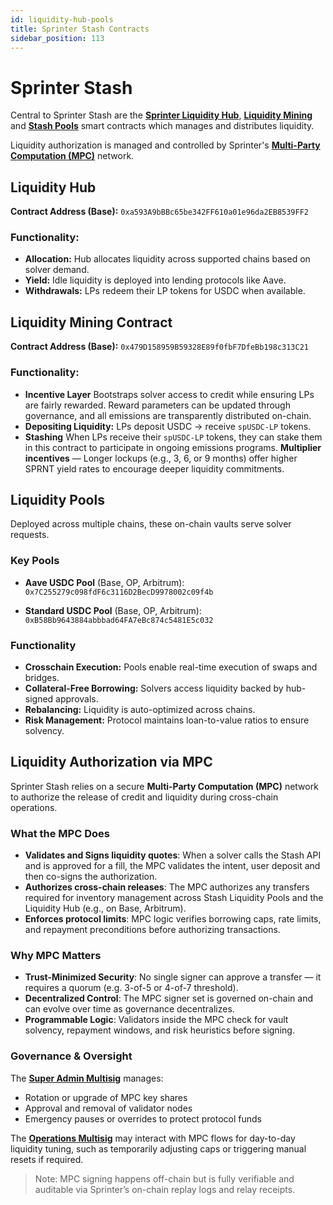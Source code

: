 ```yaml
---
id: liquidity-hub-pools
title: Sprinter Stash Contracts
sidebar_position: 113
---
```


# Sprinter Stash

Central to Sprinter Stash are the [**Sprinter Liquidity Hub**](liquidity-hub-pools#liquidity-hub), [**Liquidity Mining**](liquidity-hub-pools#liquidity-mining-contract) and [**Stash Pools**](liquidity-hub-pools#liquidity-pools) smart contracts which manages and distributes liquidity.

Liquidity authorization is managed and controlled by Sprinter's [**Multi-Party Computation (MPC)**](liquidity-hub-pools#liquidity-authorization-via-mpc) network.

## Liquidity Hub

**Contract Address (Base):**
`0xa593A9bBBc65be342FF610a01e96da2EB8539FF2`

### Functionality:

- **Allocation:** Hub allocates liquidity across supported chains based on solver demand.
- **Yield:** Idle liquidity is deployed into lending protocols like Aave.
- **Withdrawals:** LPs redeem their LP tokens for USDC when available.

## Liquidity Mining Contract

**Contract Address (Base):**
`0x479D158959B59328E89f0fbF7DfeBb198c313C21`

### Functionality:

- **Incentive Layer** Bootstraps solver access to credit while ensuring LPs are fairly rewarded. Reward parameters can be updated through governance, and all emissions are transparently distributed on-chain.
- **Depositing Liquidity:** LPs deposit USDC → receive `spUSDC-LP` tokens.
- **Stashing** When LPs receive their `spUSDC-LP` tokens, they can stake them in this contract to participate in ongoing emissions programs.
  **Multiplier incentives** — Longer lockups (e.g., 3, 6, or 9 months) offer higher SPRNT yield rates to encourage deeper liquidity commitments.

## Liquidity Pools

Deployed across multiple chains, these on-chain vaults serve solver requests.

### Key Pools

- **Aave USDC Pool** (Base, OP, Arbitrum):  
  `0x7C255279c098fdF6c3116D2BecD9978002c09f4b`

- **Standard USDC Pool** (Base, OP, Arbitrum):  
  `0xB58Bb9643884abbbad64FA7eBc874c5481E5c032`

### Functionality

- **Crosschain Execution:** Pools enable real-time execution of swaps and bridges.
- **Collateral-Free Borrowing:** Solvers access liquidity backed by hub-signed approvals.
- **Rebalancing:** Liquidity is auto-optimized across chains.
- **Risk Management:** Protocol maintains loan-to-value ratios to ensure solvency.

## Liquidity Authorization via MPC

Sprinter Stash relies on a secure **Multi-Party Computation (MPC)** network to authorize the release of credit and liquidity during cross-chain operations.

### What the MPC Does

- **Validates and Signs liquidity quotes**: When a solver calls the Stash API and is approved for a fill, the MPC validates the intent, user deposit and then co-signs the authorization.
- **Authorizes cross-chain releases**: The MPC authorizes any transfers required for inventory management across Stash Liquidity Pools and the Liquidity Hub (e.g., on Base, Arbitrum).
- **Enforces protocol limits**: MPC logic verifies borrowing caps, rate limits, and repayment preconditions before authorizing transactions.

### Why MPC Matters

- **Trust-Minimized Security**: No single signer can approve a transfer — it requires a quorum (e.g. 3-of-5 or 4-of-7 threshold).
- **Decentralized Control**: The MPC signer set is governed on-chain and can evolve over time as governance decentralizes.
- **Programmable Logic**: Validators inside the MPC check for vault solvency, repayment windows, and risk heuristics before signing.

### Governance & Oversight

The [**Super Admin Multisig**](/governance#2-super-admin-multisig) manages:

- Rotation or upgrade of MPC key shares
- Approval and removal of validator nodes
- Emergency pauses or overrides to protect protocol funds

The [**Operations Multisig**](/governance#1-operations-admin-multisig) may interact with MPC flows for day-to-day liquidity tuning, such as temporarily adjusting caps or triggering manual resets if required.

> Note: MPC signing happens off-chain but is fully verifiable and auditable via Sprinter’s on-chain replay logs and relay receipts.
